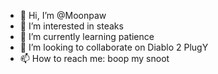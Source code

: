 - 👋 Hi, I’m @Moonpaw
- 👀 I’m interested in steaks
- 🌱 I’m currently learning patience
- 💞️ I’m looking to collaborate on Diablo 2 PlugY
- 📫 How to reach me: boop my snoot

<!---
Moonpaw/Moonpaw is a ✨ special ✨ repository because its `README.md` (this file) appears on your GitHub profile.
You can click the Preview link to take a look at your changes.
--->
